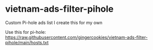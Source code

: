 # vietnam-ads-filter-pihole
Custom Pi-hole ads list 
I create this for my own

Use this for pi-hole: https://raw.githubusercontent.com/gingercookies/vietnam-ads-filter-pihole/main/hosts.txt
